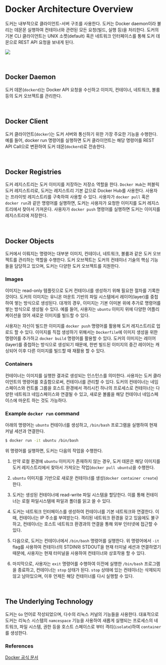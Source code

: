 # Docker Architecture Overview

도커는 내부적으로 클라이언트-서버 구조를 사용한다. 도커는 Docker daemon이라 불리는 데몬몬 실행하여 컨테이너와 관련된 모든 요청(빌드, 실행 등)을 처리한다. 도커의 기본 CLI 클라이언트는 UNIX 소켓(default) 혹은 네트워크 인터페이스를 통해 도커 데몬으로 REST API 요청을 보내게 된다.

![](https://docs.docker.com/engine/images/architecture.svg)

&nbsp;

## Docker Daemon

도커 데몬(`dockerd`)는 Docker API 요청을 수신하고 이미지, 컨테이너, 네트워크, 볼륨 등의 도커 오브젝트를 관리한다. 

&nbsp;
## Docker Client

도커 클라이언트(`docker`)는 도커 서버와 통신하기 위한 가장 주요한 기능을 수행한다. 예를 들어, docker run 명령어를 실행하면 도커 클라이언트는 해당 명령어를 REST API Call으로 변환하여 도커 데몬(`dockerd`)로 전송한다. 

&nbsp;
## Docker Registries

도커 레지스트리는 도커 이미지를 저장하는 저장소 역할을 한다. `Docker Hub`는 퍼블릭 도커 레지스트리로, 도커는 레지스트리 기본 값으로 Docker Hub를 사용한다. 사용자는 프라이빗 레지스트리를 구축하여 사용할 수 있다. 사용자가 `docker pull` 혹은 `docker run`과 같은 명령어를 실행하면, 도커는 사용자가 요청한 이미지를 도커 레지스트리에서 찾아서 가져온다. 사용자가 `docker push` 명령어를 실행하면 도커는 이미지를 레지스트리에 저장한다.

&nbsp;

## Docker Objects

도커에서 이뤄지는 명령어는 대부분 이미지, 컨테이너, 네트워크, 볼륨과 같은 도커 오브젝트를 관리하는 역할을 수행한다. 도커 오브젝트는 도커의 컨테이너 기술의 핵심 기능들을 담당하고 있으며, 도커는 다양한 도커 오브젝트를 지원한다.

### Images

이미지는 read-only 템플릿으로 도커 컨테이너를 생성하기 위해 필요한 절차를 기록한 것이다. 도커의 이미지는 유니온 마운트 기반의 파일 시스템에서 레이어(layer)를 중첩하여 쌓는 방식으로 생성된다. 대개의 경우, 이미지는 기본 이미본 위에 추가로 명령어를 쌓는 방식으로 생성될 수 있다. 예를 들어, 사용자는 `ubuntu` 이미지 위에 다양한 어플리케이션을 얹어 새로운 이미지를 빌드할 수 있다.

사용자는 자신이 빌드한 이미지를 `docker push` 명령어를 활용해 도커 레지스트리로 업로드 할 수 있다. 이미지를 직접 생성하기 위해서는 `Dockerfile`에 이미지 생성을 위한 명령어를 추가하고 `docker build` 명령어를 활용할 수 있다. 도커의 이미지는 레이어(layer)를 중첩하는 방식으로 생성되기 때문에, 한번 빌드된 이미지의 중간 레이어는 캐싱되어 이후 다른 이미지를 빌드할 때 재활용 할 수 있다.

### Containers

컨테이너는 이미지를 실행한 결과로 생성되는 인스턴스를 의미한다. 사용자는 도커 클라이언트의 명령어를 호출함으로써, 컨테이너를 관리할 수 있다. 도커의 컨테이너는 네임스페이스와 컨트롤 그룹을 호스트 환경에서 격리시킨 하나의 프로세스로 컨테이너는 다양한 네트워크 네임스페이스와 연결될 수 있고, 새로운 볼륨을 해당 컨테이너 네임스페이스에 마운트 하는 것도 가능하다. 

### Example `docker run` command

아래의 명령어는 `ubuntu` 컨테이너를 생성하고, `/bin/bash` 프로그램을 실행하여 현재 커널 세션과 연결한다.

```bash
$ docker run -it ubuntu /bin/bash
```

위 명령어를 실행하면, 도커는 다음의 작업을 수행한다. 
1. 만약 로컬 환경에 `ubuntu` 이미지가 존재하지 않는 경우, 도커 데몬은 해당 이미지를 도커 레지스트리에서 찾아서 가져오는 작업(`docker pull ubuntu`)을 수행한다.

2. `ubuntu` 이미지를 기반으로 새로운 컨테이너를 생성(`docker container create`)한다. 

3. 도커는 생성된 컨테이너에 read-write 파일 시스템을 할당한다. 이를 통해 컨테이너는 로컬 파일시스템에 파일과 폴더를 읽고 쓸 수 있다.

4. 도커는 네트워크 인터페이스를 생성하여 컨테이너를 기본 네트워크와 연결한다. 이 때, 컨테이너는 IP 주소를 부여받는다. 격리된 네트워크 환경을 갖고 있음에도 불구하고, 컨테이너는 호스트 네트워크 환경과의 연결을 통해 외부 인터넷에 접근할 수 있다.

5. 다음으로, 도커는 컨테이너에서 `/bin/bash` 명령어를 실행한다. 위 명령어에서 `-it` flag를 사용하여 컨테이너의 STDIN와 STDOUT을 현재 터미널 세션과 연결하였기 때문에, 사용자는 현재 터미널을 사용하여 컨테이너와 상호작용 할 수 있다.

6. 마지막으로, 사용자는 `exit` 명령어를 수행하여 이전에 실행한 `/bin/bash` 프로그램을 종료하고, 컨테이너는 `stop` 상태가 된다. `stop` 상태에 있는 컨테이너는 삭제되지 않고 남아있으며, 이후 언제든 해당 컨테이너를 다시 실행할 수 있다.

&nbsp;
## The Underlying Technology

도커는 `Go` 언어로 작성되었으며, 다수의 리눅스 커널의 기능들을 사용한다. 대표적으로 도커는 리눅스 시스템의 `namcespace` 기능을 사용하여 새롭게 실행되는 프로세스의 네트워크, 파일 시스템, 권한 등을 호스트 스페이스로 부터 격리(`isolate`)하여 `container`를 생성한다.


### References

[Docker 공식 문서](https://docs.docker.com/get-started/overview/)